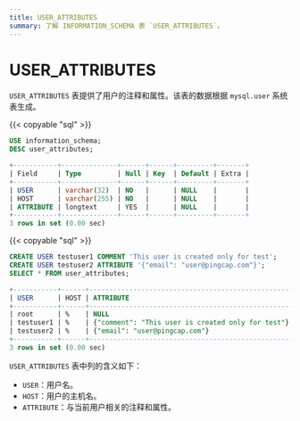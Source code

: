 ```yaml
---
title: USER_ATTRIBUTES
summary: 了解 INFORMATION_SCHEMA 表 `USER_ATTRIBUTES`。
---
```


# USER_ATTRIBUTES

`USER_ATTRIBUTES` 表提供了用户的注释和属性。该表的数据根据 `mysql.user` 系统表生成。

{{< copyable "sql" >}}

```sql
USE information_schema;
DESC user_attributes;
```

```sql
+-----------+--------------+------+------+---------+-------+
| Field     | Type         | Null | Key  | Default | Extra |
+-----------+--------------+------+------+---------+-------+
| USER      | varchar(32)  | NO   |      | NULL    |       |
| HOST      | varchar(255) | NO   |      | NULL    |       |
| ATTRIBUTE | longtext     | YES  |      | NULL    |       |
+-----------+--------------+------+------+---------+-------+
3 rows in set (0.00 sec)
```

{{< copyable "sql" >}}

```sql
CREATE USER testuser1 COMMENT 'This user is created only for test';
CREATE USER testuser2 ATTRIBUTE '{"email": "user@pingcap.com"}';
SELECT * FROM user_attributes;
```

```sql
+-----------+------+---------------------------------------------------+
| USER      | HOST | ATTRIBUTE                                         |
+-----------+------+---------------------------------------------------+
| root      | %    | NULL                                              |
| testuser1 | %    | {"comment": "This user is created only for test"} |
| testuser2 | %    | {"email": "user@pingcap.com"}                     |
+-----------+------+---------------------------------------------------+
3 rows in set (0.00 sec)
```

`USER_ATTRIBUTES` 表中列的含义如下：

* `USER`：用户名。
* `HOST`：用户的主机名。
* `ATTRIBUTE`：与当前用户相关的注释和属性。
